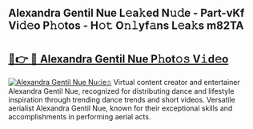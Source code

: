 ## Alexandra Gentil Nue L𝚎a𝚔ed N𝚞𝚍e - Part-vKf Vi𝚍𝚎o P𝚑𝚘tos - H𝚘𝚝 O𝚗𝚕yf𝚊ns L𝚎a𝚔s m82TA

# <h2><a href="http://kf19q23.oniu.top/?m=Alexandra+Gentil+Nue">🔗👉 🔴 Alexandra Gentil Nue P𝚑ot𝚘𝚜 V𝚒d𝚎o</a></h2>

[![Alexandra Gentil Nue Nu𝚍e𝚜](https://i.imgur.com/0qMVB7G.gif)](http://kf19q23.oniu.top/?m=Alexandra+Gentil+Nue)
Virtual content creator and entertainer Alexandra Gentil Nue, recognized for distributing dance and lifestyle inspiration through trending dance trends and short videos. Versatile aerialist Alexandra Gentil Nue, known for their exceptional skills and accomplishments in performing aerial acts.  
